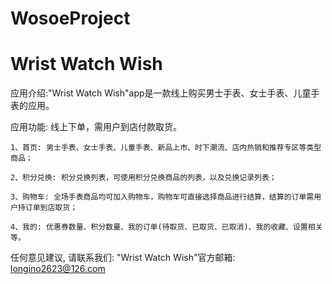 # WosoeProject
# Wrist Watch Wish

  应用介绍:"Wrist Watch Wish"app是一款线上购买男士手表、女士手表、儿童手表的应用。

  应用功能: 线上下单，需用户到店付款取货。
  
    1、首页: 男士手表、女士手表、儿童手表、新品上市、时下潮流、店内热销和推荐专区等类型商品；
    
    2、积分兑换: 积分兑换列表，可使用积分兑换商品的列表，以及兑换记录列表；
    
    3、购物车: 全场手表商品均可加入购物车，购物车可直接选择商品进行结算，结算的订单需用户持订单到店取货；
    
    4、我的: 优惠券数量、积分数量、我的订单(待取货、已取货、已取消)、我的收藏、设置相关等。

  任何意见建议, 请联系我们: 
  "Wrist Watch Wish"官方邮箱: longino2623@126.com
